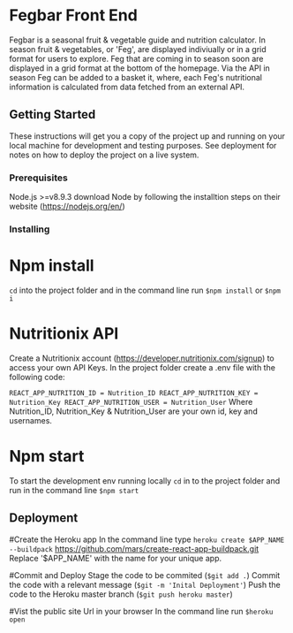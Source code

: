 # Fegbar Front End
Fegbar is a seasonal fruit & vegetable guide and nutrition calculator. In season fruit & vegetables, or 'Feg', are displayed indiviually or in a grid format for users to explore. Feg that are coming in to season soon are displayed in a grid format at the bottom of the homepage. Via the API in season Feg can be added to a basket it, where, each Feg's nutritional information is calculated from data fetched from an external API. 

## Getting Started

These instructions will get you a copy of the project up and running on your local machine for development and testing purposes. See deployment for notes on how to deploy the project on a live system.

### Prerequisites

Node.js >=v8.9.3 
download Node by following the installtion steps on their website (https://nodejs.org/en/)

### Installing

# Npm install
`cd` into the project folder and in the command line run `$npm install` or `$npm i`

# Nutritionix API
Create a Nutritionix account (https://developer.nutritionix.com/signup) to access your own API Keys. In the project folder create a .env file with the following code:

`
REACT_APP_NUTRITION_ID = Nutrition_ID
REACT_APP_NUTRITION_KEY = Nutrition_Key
REACT_APP_NUTRITION_USER = Nutrition_User
`
Where Nutrition_ID, Nutrition_Key & Nutrition_User are your own id, key and usernames.

# Npm start
To start the development env running locally `cd` in to the project folder and run in the command line `$npm start`

## Deployment
#Create the Heroku app
In the command line type `heroku create $APP_NAME --buildpack` https://github.com/mars/create-react-app-buildpack.git
Replace '$APP_NAME' with the name for your unique app.

#Commit and Deploy
Stage the code to be commited (`$git add .`)
Commit the code with a relevant message (`$git -m 'Inital Deployment'`)
Push the code to the Heroku master branch (`$git push heroku master`)

#Vist the public site Url in your browser
In the command line run  `$heroku open` 
